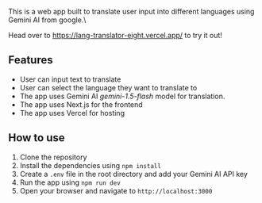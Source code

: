 This is a web app built to translate user input into different languages using Gemini AI from google.\

Head over to https://lang-translator-eight.vercel.app/ to try it out!

## Features

- User can input text to translate
- User can select the language they want to translate to
- The app uses Gemini AI _gemini-1.5-flash_ model for translation.
- The app uses Next.js for the frontend
- The app uses Vercel for hosting

## How to use

1. Clone the repository
2. Install the dependencies using `npm install`
3. Create a `.env` file in the root directory and add your Gemini AI API key
4. Run the app using `npm run dev`
5. Open your browser and navigate to `http://localhost:3000`
